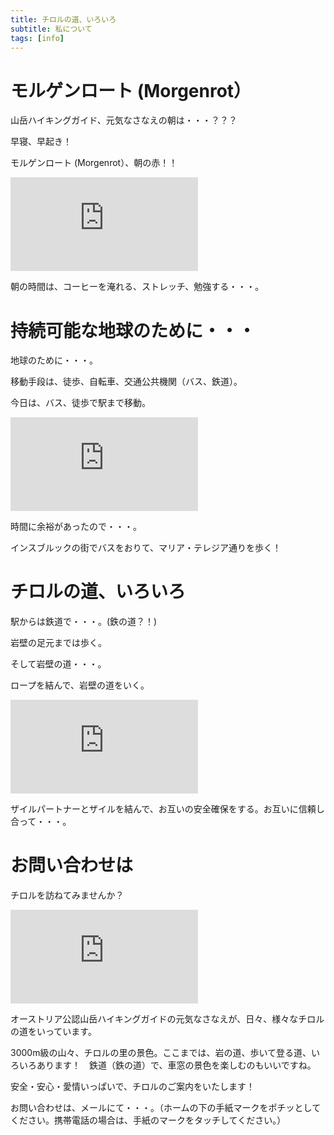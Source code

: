 ```yaml
---
title: チロルの道、いろいろ
subtitle: 私について
tags: [info]
---
```


# モルゲンロート (Morgenrot）

山岳ハイキングガイド、元気なさなえの朝は・・・？？？

早寝、早起き！

モルゲンロート (Morgenrot）、朝の赤！！

![20241007morgenrot](https://piwigo.schickl.de/i.php?/upload/2024/10/11/20241011102523-17e61be6-me.jpg)

朝の時間は、コーヒーを淹れる、ストレッチ、勉強する・・・。


# 持続可能な地球のために・・・

地球のために・・・。

移動手段は、徒歩、自転車、交通公共機関（バス、鉄道）。

今日は、バス、徒歩で駅まで移動。

![20241007innsbruck](https://piwigo.schickl.de/i.php?/upload/2024/10/11/20241011102636-d3ba69af-me.jpg)

時間に余裕があったので・・・。

インスブルックの街でバスをおりて、マリア・テレジア通りを歩く！


# チロルの道、いろいろ

駅からは鉄道で・・・。(鉄の道？！)

岩壁の足元までは歩く。

そして岩壁の道・・・。

ロープを結んで、岩壁の道をいく。

![20241007kaffeeundkuchen](https://piwigo.schickl.de/i.php?/upload/2024/10/11/20241011102812-9f0e65dd-me.jpg)

ザイルパートナーとザイルを結んで、お互いの安全確保をする。お互いに信頼し合って・・・。


# お問い合わせは

チロルを訪ねてみませんか？　

![20241007stjodok](https://piwigo.schickl.de/i.php?/upload/2024/10/11/20241011102927-c9ce17e4-me.jpg)


オーストリア公認山岳ハイキングガイドの元気なさなえが、日々、様々なチロルの道をいっています。

3000m級の山々、チロルの里の景色。ここまでは、岩の道、歩いて登る道、いろいろあります！　鉄道（鉄の道）で、車窓の景色を楽しむのもいいですね。

安全・安心・愛情いっぱいで、チロルのご案内をいたします！

お問い合わせは、メールにて・・・。（ホームの下の手紙マークをポチッとしてください。携帯電話の場合は、手紙のマークをタッチしてください。）



